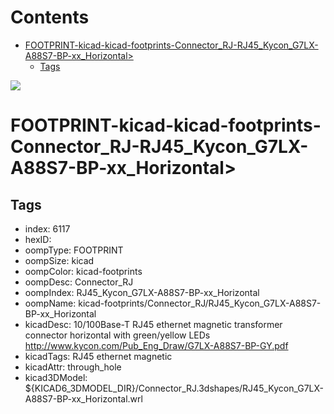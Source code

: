 



Contents
========

* [FOOTPRINT-kicad-kicad-footprints-Connector_RJ-RJ45_Kycon_G7LX-A88S7-BP-xx_Horizontal>](#footprint-kicad-kicad-footprints-connector_rj-rj45_kycon_g7lx-a88s7-bp-xx_horizontal)
	* [Tags](#tags)
  
![][im]
# FOOTPRINT-kicad-kicad-footprints-Connector_RJ-RJ45_Kycon_G7LX-A88S7-BP-xx_Horizontal>

## Tags

- index: 6117
- hexID: 
- oompType: FOOTPRINT
- oompSize: kicad
- oompColor: kicad-footprints
- oompDesc: Connector_RJ
- oompIndex: RJ45_Kycon_G7LX-A88S7-BP-xx_Horizontal
- oompName: kicad-footprints/Connector_RJ/RJ45_Kycon_G7LX-A88S7-BP-xx_Horizontal
- kicadDesc: 10/100Base-T RJ45 ethernet magnetic transformer connector horizontal with green/yellow LEDs http://www.kycon.com/Pub_Eng_Draw/G7LX-A88S7-BP-GY.pdf
- kicadTags: RJ45 ethernet magnetic
- kicadAttr: through_hole
- kicad3DModel: ${KICAD6_3DMODEL_DIR}/Connector_RJ.3dshapes/RJ45_Kycon_G7LX-A88S7-BP-xx_Horizontal.wrl



[im]: image.png
